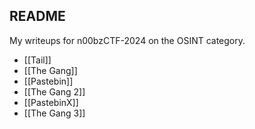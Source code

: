 ## README

My writeups for n00bzCTF-2024 on the OSINT category.

* [[Tail]]
* [[The Gang]]
* [[Pastebin]]
* [[The Gang 2]]
* [[PastebinX]]
* [[The Gang 3]]